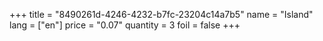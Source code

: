 +++
title = "8490261d-4246-4232-b7fc-23204c14a7b5"
name = "Island"
lang = ["en"]
price = "0.07"
quantity = 3
foil = false
+++
